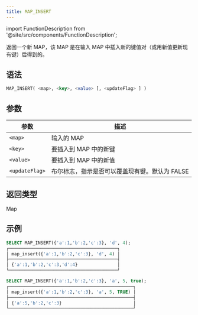 ```yaml
---
title: MAP_INSERT
---
```

import FunctionDescription from '@site/src/components/FunctionDescription';

<FunctionDescription description="引入或更新于：v1.2.654"/>

返回一个新 MAP，该 MAP 是在输入 MAP 中插入新的键值对（或用新值更新现有键）后得到的。

## 语法

```sql
MAP_INSERT( <map>, <key>, <value> [, <updateFlag> ] )
```

## 参数

| 参数         | 描述                                                                 |
|--------------|----------------------------------------------------------------------|
| `<map>`      | 输入的 MAP                                                           |
| `<key>`      | 要插入到 MAP 中的新键                                                |
| `<value>`    | 要插入到 MAP 中的新值                                                |
| `<updateFlag>` | 布尔标志，指示是否可以覆盖现有键。默认为 FALSE                       |

## 返回类型

Map

## 示例

```sql
SELECT MAP_INSERT({'a':1,'b':2,'c':3}, 'd', 4);
┌─────────────────────────────────────────┐
│ map_insert({'a':1,'b':2,'c':3}, 'd', 4) │
├─────────────────────────────────────────┤
│ {'a':1,'b':2,'c':3,'d':4}               │
└─────────────────────────────────────────┘

SELECT MAP_INSERT({'a':1,'b':2,'c':3}, 'a', 5, true);
┌───────────────────────────────────────────────┐
│ map_insert({'a':1,'b':2,'c':3}, 'a', 5, TRUE) │
├───────────────────────────────────────────────┤
│ {'a':5,'b':2,'c':3}                           │
└───────────────────────────────────────────────┘
```